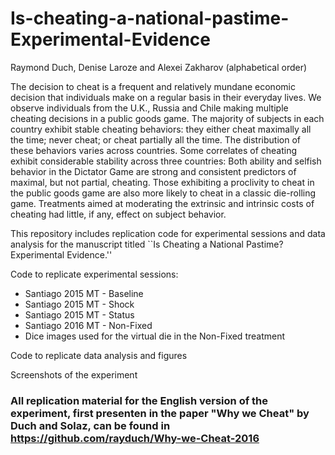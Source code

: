 # Is-cheating-a-national-pastime-Experimental-Evidence

Raymond Duch, Denise Laroze and Alexei Zakharov (alphabetical order)

The decision to cheat is a frequent and relatively mundane economic decision that individuals make on a regular basis in their everyday lives. We observe individuals from the U.K., Russia and Chile making multiple cheating decisions in a public goods game. The majority of subjects in each country exhibit stable cheating behaviors: they either cheat maximally all the time; never cheat; or cheat partially all the time. The distribution of these behaviors varies across countries. Some correlates of cheating exhibit considerable stability across three countries: Both ability and selfish behavior in the Dictator Game are strong and consistent predictors of maximal, but not partial, cheating.  Those exhibiting a proclivity to cheat in the public goods game are also more likely to cheat in a classic die-rolling game. Treatments aimed at moderating the extrinsic and intrinsic costs of cheating had little, if any, effect on subject behavior. 

This repository includes replication code for experimental sessions and data analysis for the manuscript titled ``Is Cheating a National Pastime? Experimental Evidence.'' 


Code to replicate experimental sessions:
 - Santiago 2015 MT - Baseline	
 - Santiago 2015 MT - Shock	
 - Santiago 2015 MT - Status	
 - Santiago 2016 MT - Non-Fixed
 - Dice images used for the virtual die in the Non-Fixed treatment
 
 Code to replicate data analysis and figures
 
 Screenshots of the experiment

### All replication material for the English version of the experiment, first presenten in the paper "Why we Cheat" by Duch and Solaz, can be found in https://github.com/rayduch/Why-we-Cheat-2016 

